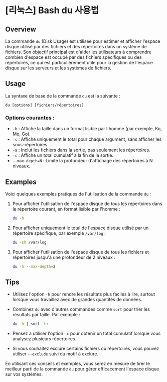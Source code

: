# [리눅스] Bash du 사용법

## Overview
La commande `du` (Disk Usage) est utilisée pour estimer et afficher l'espace disque utilisé par des fichiers et des répertoires dans un système de fichiers. Son objectif principal est d'aider les utilisateurs à comprendre combien d'espace est occupé par des fichiers spécifiques ou des répertoires, ce qui est particulièrement utile pour la gestion de l'espace disque sur les serveurs et les systèmes de fichiers.

## Usage
La syntaxe de base de la commande `du` est la suivante :

```
du [options] [fichiers/répertoires]
```

### Options courantes :
- `-h` : Affiche la taille dans un format lisible par l'homme (par exemple, Ko, Mo, Go).
- `-s` : Affiche uniquement le total pour chaque argument, sans afficher les sous-répertoires.
- `-a` : Inclut les fichiers dans la sortie, pas seulement les répertoires.
- `-c` : Affiche un total cumulatif à la fin de la sortie.
- `--max-depth=N` : Limite la profondeur d'affichage des répertoires à N niveaux.

## Examples
Voici quelques exemples pratiques de l'utilisation de la commande `du` :

1. Pour afficher l'utilisation de l'espace disque de tous les répertoires dans le répertoire courant, en format lisible par l'homme :

   ```bash
   du -h
   ```

2. Pour afficher uniquement le total de l'espace disque utilisé par un répertoire spécifique, par exemple `/var/log` :

   ```bash
   du -sh /var/log
   ```

3. Pour afficher l'utilisation de l'espace disque de tous les fichiers et répertoires jusqu'à une profondeur de 2 niveaux :

   ```bash
   du -h --max-depth=2
   ```

## Tips
- Utilisez l'option `-h` pour rendre les résultats plus faciles à lire, surtout lorsque vous travaillez avec de grandes quantités de données.
- Combinez `du` avec d'autres commandes comme `sort` pour trier les résultats par taille. Par exemple :

  ```bash
  du -h | sort -hr
  ```

- Pensez à utiliser l'option `-c` pour obtenir un total cumulatif lorsque vous analysez plusieurs répertoires.
- Si vous souhaitez exclure certains fichiers ou répertoires, vous pouvez utiliser `--exclude` suivi du motif à exclure.

En utilisant ces conseils et exemples, vous serez en mesure de tirer le meilleur parti de la commande `du` pour gérer efficacement l'espace disque sur vos systèmes.